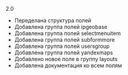 2.0
- Переделана структура полей
- Добавлена группа полей ipgeobase
- Добавлена группа полей selectmenuitem
- Добавлена группа полей subformmore
- Добавлена группа полей usersgroup
- Добавлена группа полей yandexmaps
- Добавлено новое поле в группу layouts
- Добавлена документация ко всем полям